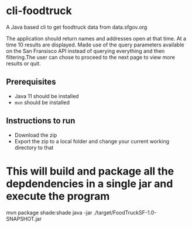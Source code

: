 # cli-foodtruck
A Java based cli to get foodtruck data from data.sfgov.org

The application should return names and addresses open at that time. At a time 10 results are displayed. Made use of the query parameters available on the San Fransisco API instead of querying everything and then filtering.The user can chose to proceed to the next page to view more results  or quit.
## Prerequisites

* Java 11 should be installed
* `mvn` should be installed

## Instructions to run
* Download the zip
* Export the zip to a local folder and change your current working directory to that


# This will build and package all the depdendencies in a single jar and execute the program
mvn package shade:shade
java -jar ./target/FoodTruckSF-1.0-SNAPSHOT.jar






